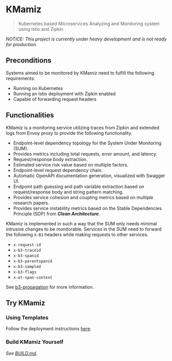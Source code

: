# KMamiz

> Kubernetes based Microservices Analyzing and Monitoring system using Istio and Zipkin

_NOTICE: This project is currently under heavy development and is not ready for production._

## Preconditions

Systems aimed to be monitored by KMamiz need to fulfill the following requirements:

- Running on Kubernetes
- Running an Istio deployment with Zipkin enabled
- Capable of forwarding request headers

## Functionalities

KMamiz is a monitoring service utilizing traces from Zipkin and extended logs from Envoy proxy to provide the following functionality.

- Endpoint-level dependency topology for the System Under Monitoring (SUM).
- Provides metrics including total requests, error amount, and latency.
- Request/response body extraction.
- Estimated service risk value based on multiple factors.
- Endpoint-level request dependency chain.
- Automatic OpenAPI documentation generation, visualized with Swagger UI.
- Endpoint path guessing and path variable extraction based on request/response body and string pattern matching.
- Provides service cohesion and coupling metrics based on multiple research papers.
- Provides service instability metrics based on the Stable Dependencies Principle (SDP) from **_Clean Architecture_**.

KMamiz is implemented in such a way that the SUM only needs minimal intrusive changes to be monitorable. Services in the SUM need to forward the following `X-B3` headers while making requests to other services.

- `x-request-id`
- `x-b3-traceid`
- `x-b3-spanid`
- `x-b3-parentspanid`
- `x-b3-sampled`
- `x-b3-flags`
- `x-ot-span-context`

See [b3-propagation](https://github.com/openzipkin/b3-propagation) for more information.

## Try KMamiz

### Using Templates

Follow the deployment instructions [here](./deploy/README.md).

### Build KMamiz Yourself

_See [BUILD.md](BUILD.md)._

